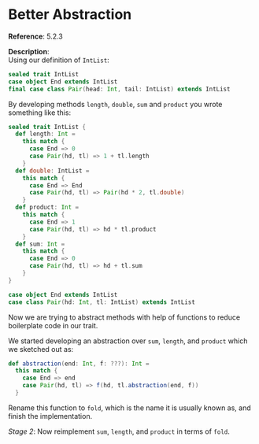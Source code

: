 # Better Abstraction

**Reference**: 5.2.3

**Description**:  
Using our definition of `IntList`:

```scala
sealed trait IntList
case object End extends IntList
final case class Pair(head: Int, tail: IntList) extends IntList
```

By developing methods `length`, `double`, `sum` and `product` you wrote something like this:

```scala
sealed trait IntList {
  def length: Int =
    this match {
      case End => 0
      case Pair(hd, tl) => 1 + tl.length
    }
  def double: IntList =
    this match {
      case End => End
      case Pair(hd, tl) => Pair(hd * 2, tl.double)
    }
  def product: Int =
    this match {
      case End => 1
      case Pair(hd, tl) => hd * tl.product
    }
  def sum: Int =
    this match {
      case End => 0
      case Pair(hd, tl) => hd + tl.sum
    }
}

case object End extends IntList
case class Pair(hd: Int, tl: IntList) extends IntList
```

Now we are trying to abstract methods with help of functions
to reduce boilerplate code in our trait.

We started developing an abstraction over `sum`, `length`,
and `product` which we sketched out as:

```scala
def abstraction(end: Int, f: ???): Int =
  this match {
    case End => end
    case Pair(hd, tl) => f(hd, tl.abstraction(end, f))
  }
```

Rename this function to `fold`, which is the name it is
usually known as, and finish the implementation.

*Stage 2*: Now reimplement `sum`, `length`, and `product`
in terms of `fold`.
